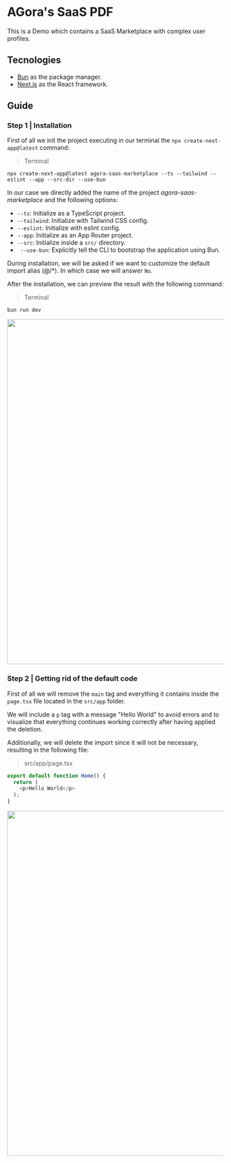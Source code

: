 # AGora's SaaS PDF

This is a Demo which contains a SaaS Marketplace with complex user profiles.

## Tecnologies

- [Bun](https://bun.sh/) as the package manager.
- [Next.js](https://nextjs.org/) as the React framework.

## Guide

### Step 1 | Installation

First of all we init the project executing in our terminal the `npx create-next-app@latest` command:

> Terminal
```console
npx create-next-app@latest agora-saas-marketplace --ts --tailwind --eslint --app --src-dir --use-bun
```

In our case we directly added the name of the project *agora-saas-marketplace* and the following options:

- `--ts`: Initialize as a TypeScript project.
- `--tailwind`:  Initialize with Tailwind CSS config.
- `--eslint`: Initialize with eslint config.
- `--app`: Initialize as an App Router project.
- `--src`:  Initialize inside a `src/` directory.
- ` --use-bun`: Explicitly tell the CLI to bootstrap the application using Bun.

During installation, we will be asked if we want to customize the default import alias (@/*). In which case we will answer `No`.

After the installation, we can preview the result with the following command:

> Terminal
```console
bun run dev
```

<img src="" width="800" height="800" />

### Step 2 | Getting rid of the default code

First of all we will remove the `main` tag and everything it contains inside the `page.tsx` file located in the `src/app` folder. 

We will include a `p` tag with a message "Hello World" to avoid errors and to visualize that everything continues working correctly after having applied the deletion.

Additionally, we will delete the import since it will not be necessary, resulting in the following file:

> src/app/page.tsx
```typescript
export default function Home() {
  return (
    <p>Hello World</p>
  );
}
```

<img src="" width="800" height="800" />